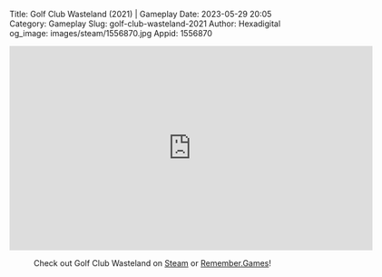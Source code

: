 Title: Golf Club Wasteland (2021) | Gameplay
Date: 2023-05-29 20:05
Category: Gameplay
Slug: golf-club-wasteland-2021
Author: Hexadigital
og_image: images/steam/1556870.jpg
Appid: 1556870

<center><iframe src="https://www.youtube.com/embed/M6HfekEWmOU?feature=oembed" allow="accelerometer; autoplay; encrypted-media; gyroscope; picture-in-picture" width="640" height="360" frameborder="0"></iframe>

Check out Golf Club Wasteland on [Steam](https://store.steampowered.com/app/1556870/?curator_clanid=34633900) or [Remember.Games](https://remember.games/game/7872/golf-club-wasteland/)!</center>